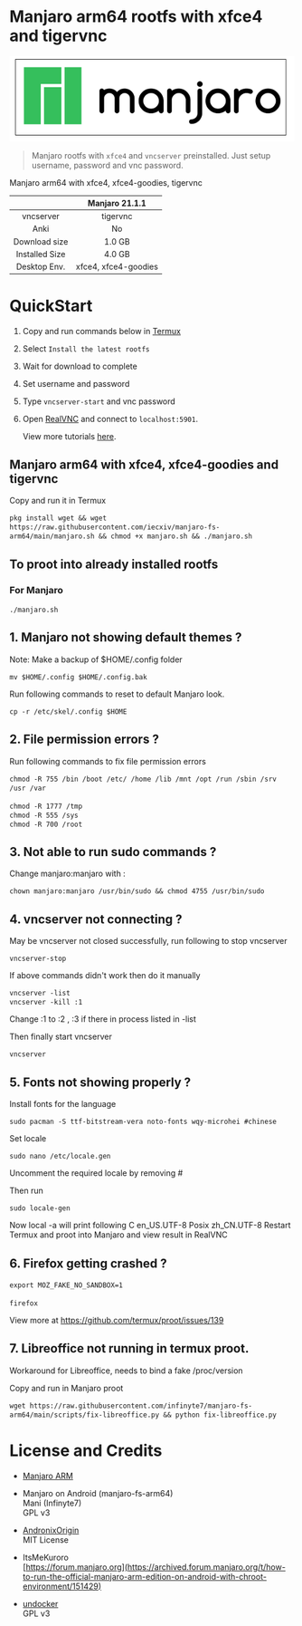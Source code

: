 # Manjaro arm64 rootfs with xfce4 and tigervnc

![](manjaro.png)

> Manjaro rootfs with `xfce4` and `vncserver` preinstalled. Just setup username, password and vnc password.


Manjaro arm64 with xfce4, xfce4-goodies, tigervnc

|  | Manjaro 21.1.1  |
| :---:   | :-: |
| vncserver | tigervnc |
| Anki | No | Yes |
| Download size | 1.0 GB |
| Installed Size | 4.0 GB |
| Desktop Env. | xfce4, xfce4-goodies |

# QuickStart
1. Copy and run commands below in [Termux](https://f-droid.org/en/packages/com.termux)
2. Select `Install the latest rootfs`
3. Wait for download to complete
4. Set username and password
5. Type `vncserver-start` and vnc password
6. Open [RealVNC](https://play.google.com/store/apps/details?id=com.realvnc.viewer.android) and connect to `localhost:5901`.

    View more tutorials [here](https://github.com/infinyte7/manjaro-fs-arm64/wiki).

## Manjaro arm64 with xfce4, xfce4-goodies and tigervnc
Copy and run it in Termux
```
pkg install wget && wget https://raw.githubusercontent.com/iecxiv/manjaro-fs-arm64/main/manjaro.sh && chmod +x manjaro.sh && ./manjaro.sh
```

## To proot into already installed rootfs
### For Manjaro
```
./manjaro.sh
```

## 1. Manjaro not showing default themes ?
Note: Make a backup of $HOME/.config folder
```
mv $HOME/.config $HOME/.config.bak
```
Run following commands to reset to default Manjaro look.
```
cp -r /etc/skel/.config $HOME
```

## 2. File permission errors ?
Run following commands to fix file permission errors
```
chmod -R 755 /bin /boot /etc/ /home /lib /mnt /opt /run /sbin /srv /usr /var

chmod -R 1777 /tmp
chmod -R 555 /sys
chmod -R 700 /root
```

## 3. Not able to run sudo commands ?
Change manjaro:manjaro with <username>:<password>
```
chown manjaro:manjaro /usr/bin/sudo && chmod 4755 /usr/bin/sudo
```
## 4. vncserver not connecting ?
May be vncserver not closed successfully, run following to stop vncserver
```
vncserver-stop
```
If above commands didn't work then do it manually
```
vncserver -list
vncserver -kill :1
```
Change :1 to :2 , :3 if there in process listed in -list

Then finally start vncserver
```
vncserver 
```
## 5. Fonts not showing properly ?
Install fonts for the language
```
sudo pacman -S ttf-bitstream-vera noto-fonts wqy-microhei #chinese
```
Set locale
```
sudo nano /etc/locale.gen
```
Uncomment the required locale by removing #

Then run
```
sudo locale-gen
```
Now local -a will print following
C
en_US.UTF-8
Posix
zh_CN.UTF-8
Restart Termux and proot into Manjaro and view result in RealVNC
## 6. Firefox getting crashed ?
```
export MOZ_FAKE_NO_SANDBOX=1

firefox
```
View more at https://github.com/termux/proot/issues/139

## 7. Libreoffice not running in termux proot.
Workaround for Libreoffice, needs to bind a fake /proc/version

Copy and run in Manjaro proot
```
wget https://raw.githubusercontent.com/infinyte7/manjaro-fs-arm64/main/scripts/fix-libreoffice.py && python fix-libreoffice.py
```
# License and Credits
- [Manjaro ARM](https://manjaro.org/)

- Manjaro on Android (manjaro-fs-arm64)<br>
    Mani (Infinyte7)<br>GPL v3

- [AndronixOrigin](https://github.com/AndronixApp/AndronixOrigin)<br>MIT License

- ItsMeKuroro<br>[https://forum.manjaro.org](https://archived.forum.manjaro.org/t/how-to-run-the-official-manjaro-arm-edition-on-android-with-chroot-environment/151429)

- [undocker](http://github.com/larsks/undocker)<br>
    GPL v3
